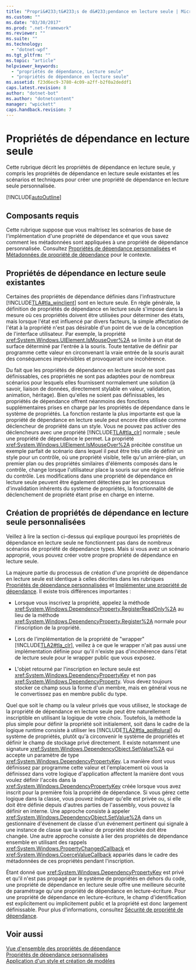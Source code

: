 ```yaml
---
title: "Propri&#233;t&#233;s de d&#233;pendance en lecture seule | Microsoft Docs"
ms.custom: ""
ms.date: "03/30/2017"
ms.prod: ".net-framework"
ms.reviewer: ""
ms.suite: ""
ms.technology: 
  - "dotnet-wpf"
ms.tgt_pltfrm: ""
ms.topic: "article"
helpviewer_keywords: 
  - "propriétés de dépendance, Lecture seule"
  - "propriétés de dépendance en lecture seule"
ms.assetid: f23d6ec9-3780-4c09-a2ff-b2f0a2deddf1
caps.latest.revision: 8
author: "dotnet-bot"
ms.author: "dotnetcontent"
manager: "wpickett"
caps.handback.revision: 7
---
```

# Propri&#233;t&#233;s de d&#233;pendance en lecture seule
Cette rubrique décrit les propriétés de dépendance en lecture seule, y compris les propriétés de dépendance en lecture seule existantes et les scénarios et techniques pour créer une propriété de dépendance en lecture seule personnalisée.  
  
 [!INCLUDE[autoOutline](../Token/autoOutline_md.md)]  
  
<a name="prerequisites"></a>   
## Composants requis  
 Cette rubrique suppose que vous maîtrisez les scénarios de base de l'implémentation d'une propriété de dépendance et que vous savez comment les métadonnées sont appliquées à une propriété de dépendance personnalisée.  Consultez [Propriétés de dépendance personnalisées](../../../../docs/framework/wpf/advanced/custom-dependency-properties.md) et [Métadonnées de propriété de dépendance](../../../../docs/framework/wpf/advanced/dependency-property-metadata.md) pour le contexte.  
  
<a name="existing"></a>   
## Propriétés de dépendance en lecture seule existantes  
 Certaines des propriétés de dépendance définies dans l'infrastructure [!INCLUDE[TLA#tla_winclient](../../../../includes/tlasharptla-winclient-md.md)] sont en lecture seule.  En règle générale, la définition de propriétés de dépendance en lecture seule s'impose dans la mesure où ces propriétés doivent être utilisées pour déterminer des états, mais lorsque l'état est influencé par divers facteurs, la simple affectation de l'état à la propriété n'est pas désirable d'un point de vue de la conception de l'interface utilisateur.  Par exemple, la propriété <xref:System.Windows.UIElement.IsMouseOver%2A> se limite à un état de surface déterminé par l'entrée à la souris.  Toute tentative de définir par programme cette valeur en circonvenant la vraie entrée de la souris aurait des conséquences imprévisibles et provoquerait une incohérence.  
  
 Du fait que les propriétés de dépendance en lecture seule ne sont pas définissables, ces propriétés ne sont pas adaptées pour de nombreux scénarios pour lesquels elles fournissent normalement une solution \(à savoir, liaison de données, directement stylable en valeur, validation, animation, héritage\).  Bien qu'elles ne soient pas définissables, les propriétés de dépendance offrent néanmoins des fonctions supplémentaires prises en charge par les propriétés de dépendance dans le système de propriétés.  La fonction restante la plus importante est que la propriété de dépendance en lecture seule peut encore être utilisée comme déclencheur de propriété dans un style.  Vous ne pouvez pas activer des déclencheurs avec une propriété [!INCLUDE[TLA#tla_clr](../../../../includes/tlasharptla-clr-md.md)] normale ; seule une propriété de dépendance le permet.  La propriété <xref:System.Windows.UIElement.IsMouseOver%2A> précitée constitue un exemple parfait de scénario dans lequel il peut être très utile de définir un style pour un contrôle, où une propriété visible, telle qu'un arrière\-plan, un premier plan ou des propriétés similaires d'éléments composés dans le contrôle, change lorsque l'utilisateur place la souris sur une région définie du contrôle.  Les modifications dans une propriété de dépendance en lecture seule peuvent être également détectées par les processus d'invalidation inhérents du système de propriétés, la fonctionnalité de déclenchement de propriété étant prise en charge en interne.  
  
<a name="new"></a>   
## Création de propriétés de dépendance en lecture seule personnalisées  
 Veillez à lire la section ci\-dessus qui explique pourquoi les propriétés de dépendance en lecture seule ne fonctionnent pas dans de nombreux scénarios de propriété de dépendance types.  Mais si vous avez un scénario approprié, vous pouvez créer votre propre propriété de dépendance en lecture seule.  
  
 La majeure partie du processus de création d'une propriété de dépendance en lecture seule est identique à celles décrites dans les rubriques [Propriétés de dépendance personnalisées](../../../../docs/framework/wpf/advanced/custom-dependency-properties.md) et [Implémenter une propriété de dépendance](../../../../docs/framework/wpf/advanced/how-to-implement-a-dependency-property.md).  Il existe trois différences importantes :  
  
-   Lorsque vous inscrivez la propriété, appelez la méthode <xref:System.Windows.DependencyProperty.RegisterReadOnly%2A> au lieu de la méthode <xref:System.Windows.DependencyProperty.Register%2A> normale pour l'inscription de la propriété.  
  
-   Lors de l'implémentation de la propriété de "wrapper" [!INCLUDE[TLA2#tla_clr](../../../../includes/tla2sharptla-clr-md.md)], veillez à ce que le wrapper n'ait pas aussi une implémentation définie pour qu'il n'existe pas d'incohérence dans l'état de lecture seule pour le wrapper public que vous exposez.  
  
-   L'objet retourné par l'inscription en lecture seule est <xref:System.Windows.DependencyPropertyKey> et non pas <xref:System.Windows.DependencyProperty>.  Vous devez toujours stocker ce champ sous la forme d'un membre, mais en général vous ne le convertissez pas en membre public du type.  
  
 Quel que soit le champ ou la valeur privés que vous utilisez, le stockage de la propriété de dépendance en lecture seule peut être naturellement inscriptible en utilisant la logique de votre choix.  Toutefois, la méthode la plus simple pour définir la propriété soit initialement, soit dans le cadre de la logique runtime consiste à utiliser les [!INCLUDE[TLA2#tla_api#plural](../../../../includes/tla2sharptla-apisharpplural-md.md)] du système de propriétés, plutôt qu'à circonvenir le système de propriétés et définir le champ de stockage privé directement.  Il existe notamment une signature <xref:System.Windows.DependencyObject.SetValue%2A> qui accepte un paramètre de type <xref:System.Windows.DependencyPropertyKey>.  La manière dont vous définissez par programme cette valeur et l'emplacement où vous la définissez dans votre logique d'application affectent la manière dont vous voulez définir l'accès dans la <xref:System.Windows.DependencyPropertyKey> créée lorsque vous avez inscrit pour la première fois la propriété de dépendance.  Si vous gérez cette logique dans la classe, vous pouvez indiquer qu'elle est privée ou, si elle doit être définie depuis d'autres parties de l'assembly, vous pouvez la définir en interne.  Une approche consiste à appeler <xref:System.Windows.DependencyObject.SetValue%2A> dans un gestionnaire d'événement de classe d'un événement pertinent qui signale à une instance de classe que la valeur de propriété stockée doit être changée.  Une autre approche consiste à lier des propriétés de dépendance ensemble en utilisant des rappels <xref:System.Windows.PropertyChangedCallback> et <xref:System.Windows.CoerceValueCallback> appariés dans le cadre des métadonnées de ces propriétés pendant l'inscription.  
  
 Étant donné que <xref:System.Windows.DependencyPropertyKey> est privé et qu'il n'est pas propagé par le système de propriétés en dehors du code, une propriété de dépendance en lecture seule offre une meilleure sécurité de paramétrage qu'une propriété de dépendance en lecture\-écriture.  Pour une propriété de dépendance en lecture\-écriture, le champ d'identification est explicitement ou implicitement public et la propriété est donc largement définissable.  Pour plus d'informations, consultez [Sécurité de propriété de dépendance](../../../../docs/framework/wpf/advanced/dependency-property-security.md).  
  
## Voir aussi  
 [Vue d'ensemble des propriétés de dépendance](../../../../docs/framework/wpf/advanced/dependency-properties-overview.md)   
 [Propriétés de dépendance personnalisées](../../../../docs/framework/wpf/advanced/custom-dependency-properties.md)   
 [Application d'un style et création de modèles](../../../../docs/framework/wpf/controls/styling-and-templating.md)